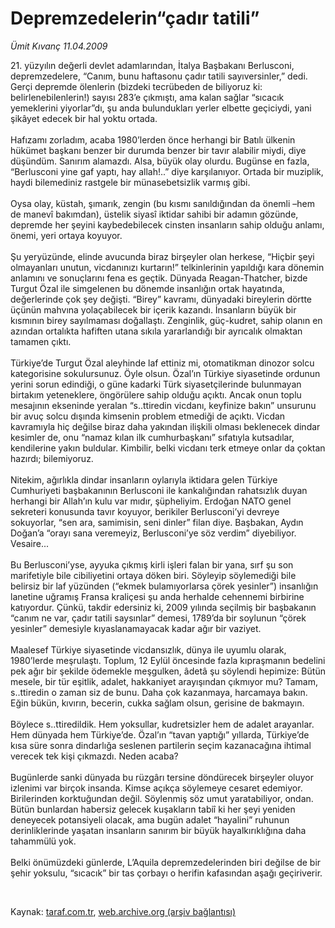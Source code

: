 # Depremzedelerin“çadır tatili”

*Ümit Kıvanç 11.04.2009*

<div class="taraf_structure_2col_1zq">
<div class="margen_n">



 <p>21. yüzyılın değerli devlet adamlarından, İtalya Başbakanı Berlusconi, depremzedelere, “Canım, bunu haftasonu çadır tatili sayıversinler,” dedi. Gerçi depremde ölenlerin (bizdeki tecrübeden de biliyoruz ki: belirlenebilenlerin!) sayısı 283’e çıkmıştı, ama kalan sağlar “sıcacık yemeklerini yiyorlar”dı, şu anda bulundukları yerler elbette geçiciydi, yani şikâyet edecek bir hal yoktu ortada. <br/><br/>Hafızamı zorladım, acaba 1980’lerden önce herhangi bir Batılı ülkenin hükümet başkanı benzer bir durumda benzer bir tavır alabilir miydi, diye düşündüm. Sanırım alamazdı. Alsa, büyük olay olurdu. Bugünse en fazla, “Berlusconi yine gaf yaptı, hay allah!..” diye karşılanıyor. Ortada bir muziplik, haydi bilemediniz rastgele bir münasebetsizlik varmış gibi. <br/><br/>Oysa olay, küstah, şımarık, zengin (bu kısmı sanıldığından da önemli –hem de manevî bakımdan), üstelik siyasî iktidar sahibi bir adamın gözünde, depremde her şeyini kaybedebilecek cinsten insanların sahip olduğu anlamı, önemi, yeri ortaya koyuyor. <br/><br/>Şu yeryüzünde, elinde avucunda biraz birşeyler olan herkese, “Hiçbir şeyi olmayanları unutun, vicdanınızı kurtarın!” telkinlerinin yapıldığı kara dönemin anlamını ve sonuçlarını fena es geçtik. Dünyada Reagan-Thatcher, bizde Turgut Özal ile simgelenen bu dönemde insanlığın ortak hayatında, değerlerinde çok şey değişti. “Birey” kavramı, dünyadaki bireylerin dörtte üçünün mahvına yolaçabilecek bir içerik kazandı. İnsanların büyük bir kısmının birey sayılmaması doğallaştı. Zenginlik, güç-kudret, sahip olanın en azından ortalıkta hafiften utana sıkıla yararlandığı bir ayrıcalık olmaktan tamamen çıktı. <br/><br/>Türkiye’de Turgut Özal aleyhinde laf ettiniz mi, otomatikman dinozor solcu kategorisine sokulursunuz. Öyle olsun. Özal’ın Türkiye siyasetinde ordunun yerini sorun edindiği, o güne kadarki Türk siyasetçilerinde bulunmayan birtakım yeteneklere, öngörülere sahip olduğu açıktı. Ancak onun toplu mesajının ekseninde yeralan “s..ttiredin vicdanı, keyfinize bakın” unsurunu bir avuç solcu dışında kimsenin problem etmediği de açıktı. Vicdan kavramıyla hiç değilse biraz daha yakından ilişkili olması beklenecek dindar kesimler de, onu “namaz kılan ilk cumhurbaşkanı” sıfatıyla kutsadılar, kendilerine yakın buldular. Kimbilir, belki vicdanı terk etmeye onlar da çoktan hazırdı; bilemiyoruz. <br/><br/>Nitekim, ağırlıkla dindar insanların oylarıyla iktidara gelen Türkiye Cumhuriyeti başbakanının Berlusconi ile kankalığından rahatsızlık duyan herhangi bir Allah’ın kulu var mıdır, şüpheliyim. Erdoğan NATO genel sekreteri konusunda tavır koyuyor, berikiler Berlusconi’yi devreye sokuyorlar, “sen ara, samimisin, seni dinler” filan diye. Başbakan, Aydın Doğan’a “orayı sana veremeyiz, Berlusconi’ye söz verdim” diyebiliyor. Vesaire... <br/><br/>Bu Berlusconi’yse, ayyuka çıkmış kirli işleri falan bir yana, sırf şu son marifetiyle bile cibiliyetini ortaya döken biri. Söyleyip söylemediği bile belirsiz bir laf yüzünden (“ekmek bulamıyorlarsa çörek yesinler”) insanlığın lanetine uğramış Fransa kraliçesi şu anda herhalde cehennemi birbirine katıyordur. Çünkü, takdir edersiniz ki, 2009 yılında seçilmiş bir başbakanın “canım ne var, çadır tatili saysınlar” demesi, 1789’da bir soylunun “çörek yesinler” demesiyle kıyaslanamayacak kadar ağır bir vaziyet. <br/><br/>Maalesef Türkiye siyasetinde vicdansızlık, dünya ile uyumlu olarak, 1980’lerde meşrulaştı. Toplum, 12 Eylül öncesinde fazla kıpraşmanın bedelini pek ağır bir şekilde ödemekle meşgulken, âdetâ şu söylendi hepimize: Bütün mesele, bir tür eşitlik, adalet, hakkaniyet arayışından çıkmıyor mu? Tamam, s..ttiredin o zaman siz de bunu. Daha çok kazanmaya, harcamaya bakın. Eğin bükün, kıvırın, becerin, cukka sağlam olsun, gerisine de bakmayın. <br/><br/>Böylece s..ttiredildik. Hem yoksullar, kudretsizler hem de adalet arayanlar. Hem dünyada hem Türkiye’de. Özal’ın “tavan yaptığı” yıllarda, Türkiye’de kısa süre sonra dindarlığa seslenen partilerin seçim kazanacağına ihtimal verecek tek kişi çıkmazdı. Neden acaba? <br/><br/>Bugünlerde sanki dünyada bu rüzgârı tersine döndürecek birşeyler oluyor izlenimi var birçok insanda. Kimse açıkça söylemeye cesaret edemiyor. Birilerinden korktuğundan değil. Söylenmiş söz umut yaratabiliyor, ondan. Bütün bunlardan habersiz gelecek kuşakların tabiî ki her şeyi yeniden deneyecek potansiyeli olacak, ama bugün adalet “hayalini” ruhunun derinliklerinde yaşatan insanların sanırım bir büyük hayalkırıklığına daha tahammülü yok. <br/><br/>Belki önümüzdeki günlerde, L’Aquila depremzedelerinden biri değilse de bir şehir yoksulu, “sıcacık” bir tas çorbayı o herifin kafasından aşağı geçiriverir.</p>

<br/>


<div id="taraf_not">
</div>

</div>


</div>

Kaynak: [taraf.com.tr](http://www.taraf.com.tr:80/makale/4973.htm), [web.archive.org (arşiv bağlantısı)](http://web.archive.org/web/20090423073551/http://www.taraf.com.tr:80/makale/4973.htm)
